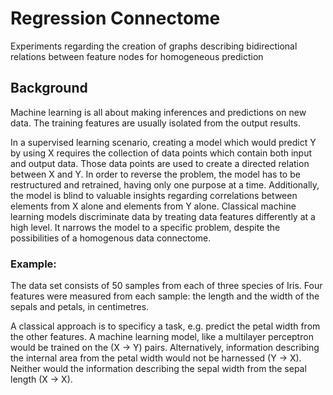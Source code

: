 # Regression Connectome
Experiments regarding the creation of graphs describing bidirectional relations between feature nodes for homogeneous prediction

## Background
Machine learning is all about making inferences and predictions on new data. The training features are usually isolated from the output results. 

In a supervised learning scenario, creating a model which would predict Y by using X requires the collection of data points which contain both input and output data. Those data points are used to create a directed relation between X and Y. In order to reverse the problem, the model has to be restructured and retrained, having only one purpose at a time. Additionally, the model is blind to valuable insights regarding correlations between elements from X alone and elements from Y alone. Classical machine learning models discriminate data by treating data features differently at a high level. It narrows the model to a specific problem, despite the possibilities of a homogenous data connectome.

### Example:
The data set consists of 50 samples from each of three species of Iris. Four features were measured from each sample: the length and the width of the sepals and petals, in centimetres. 

A classical approach is to specificy a task, e.g. predict the petal width from the other features. A machine learning model, like a multilayer perceptron would be trained on the (X -> Y) pairs. Alternatively, information describing the internal area from the petal width would not be harnessed (Y -> X). Neither would the information describing the sepal width from the sepal length (X -> X).


